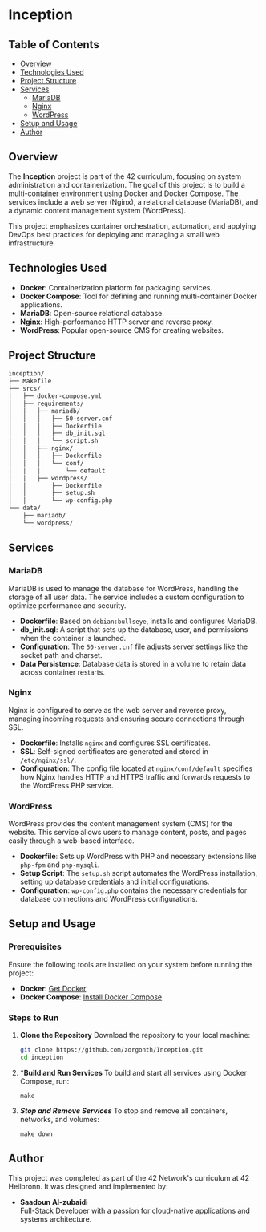 # Inception

## Table of Contents
- [Overview](#overview)
- [Technologies Used](#technologies-used)
- [Project Structure](#project-structure)
- [Services](#services)
  - [MariaDB](#mariadb)
  - [Nginx](#nginx)
  - [WordPress](#wordpress)
- [Setup and Usage](#setup-and-usage)
- [Author](#author)

## Overview

The **Inception** project is part of the 42 curriculum, focusing on system administration and containerization. The goal of this project is to build a multi-container environment using Docker and Docker Compose. The services include a web server (Nginx), a relational database (MariaDB), and a dynamic content management system (WordPress). 

This project emphasizes container orchestration, automation, and applying DevOps best practices for deploying and managing a small web infrastructure.

## Technologies Used
- **Docker**: Containerization platform for packaging services.
- **Docker Compose**: Tool for defining and running multi-container Docker applications.
- **MariaDB**: Open-source relational database.
- **Nginx**: High-performance HTTP server and reverse proxy.
- **WordPress**: Popular open-source CMS for creating websites.

## Project Structure

```bash
inception/
├── Makefile
├── srcs/
│   ├── docker-compose.yml
│   ├── requirements/
│   │   ├── mariadb/
│   │   │   ├── 50-server.cnf
│   │   │   ├── Dockerfile
│   │   │   ├── db_init.sql
│   │   │   └── script.sh
│   │   ├── nginx/
│   │   │   ├── Dockerfile
│   │   │   └── conf/
│   │   │       └── default
│   │   ├── wordpress/
│   │       ├── Dockerfile
│   │       ├── setup.sh
│   │       └── wp-config.php
└── data/
    ├── mariadb/
    └── wordpress/
```

## Services

### MariaDB
MariaDB is used to manage the database for WordPress, handling the storage of all user data. The service includes a custom configuration to optimize performance and security.

- **Dockerfile**: Based on `debian:bullseye`, installs and configures MariaDB.
- **db_init.sql**: A script that sets up the database, user, and permissions when the container is launched.
- **Configuration**: The `50-server.cnf` file adjusts server settings like the socket path and charset.
- **Data Persistence**: Database data is stored in a volume to retain data across container restarts.

### Nginx
Nginx is configured to serve as the web server and reverse proxy, managing incoming requests and ensuring secure connections through SSL.

- **Dockerfile**: Installs `nginx` and configures SSL certificates.
- **SSL**: Self-signed certificates are generated and stored in `/etc/nginx/ssl/`.
- **Configuration**: The config file located at `nginx/conf/default` specifies how Nginx handles HTTP and HTTPS traffic and forwards requests to the WordPress PHP service.

### WordPress
WordPress provides the content management system (CMS) for the website. This service allows users to manage content, posts, and pages easily through a web-based interface.

- **Dockerfile**: Sets up WordPress with PHP and necessary extensions like `php-fpm` and `php-mysqli`.
- **Setup Script**: The `setup.sh` script automates the WordPress installation, setting up database credentials and initial configurations.
- **Configuration**: `wp-config.php` contains the necessary credentials for database connections and WordPress configurations.

## Setup and Usage

### Prerequisites
Ensure the following tools are installed on your system before running the project:
- **Docker**: [Get Docker](https://docs.docker.com/get-docker/)
- **Docker Compose**: [Install Docker Compose](https://docs.docker.com/compose/install/)

### Steps to Run

1. **Clone the Repository**
   Download the repository to your local machine:
   ```bash
   git clone https://github.com/zorgonth/Inception.git
   cd inception
   ```
2. ***Build and Run Services**
   To build and start all services using Docker Compose, run:
   ```
   make
   ```
3. ***Stop and Remove Services***
   To stop and remove all containers, networks, and volumes:
   ```
   make down
   ```
## Author

This project was completed as part of the 42 Network's curriculum at 42 Heilbronn. It was designed and implemented by:

- **Saadoun Al-zubaidi**  
  Full-Stack Developer with a passion for cloud-native applications and systems architecture.
   

